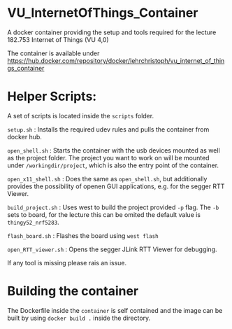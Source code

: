 # VU_InternetOfThings_Container
A docker container providing the setup and tools required for the lecture 182.753 Internet of Things (VU 4,0)

The container is available under https://hub.docker.com/repository/docker/lehrchristoph/vu_internet_of_things_container 

# Helper Scripts:

A set of scripts is located inside the `scripts` folder.

`setup.sh` : Installs the required udev rules and pulls the container from docker hub.

`open_shell.sh` : Starts the container with the usb devices mounted as well as the project folder. The project you want to work on will be mounted under `/workingdir/project`, which is also the entry point of the container.

`open_x11_shell.sh` : Does the same as `open_shell.sh`, but additionally provides the possibility of openen GUI applications, e.g. for the segger RTT Viewer.

`build_project.sh` : Uses west to build the project provided `-p` flag. The `-b` sets to board, for the lecture this can be omited the default value is `thingy52_nrf5283`.

`flash_board.sh` : Flashes the board using `west flash`

`open_RTT_viewer.sh` : Opens the segger JLink RTT Viewer for debugging.

If any tool is missing please rais an issue.

# Building the container

The Dockerfile inside the `container` is self contained and the image can be built by using `docker build .` inside the directory.